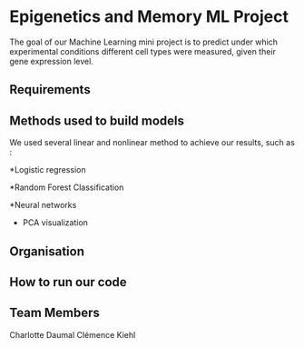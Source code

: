 # Epigenetics and Memory ML Project
The goal of our Machine Learning mini project is to predict under which experimental conditions different cell types were measured, given their gene expression level.

## Requirements

## Methods used to build models

We used several linear and nonlinear method to achieve our results, such as :

*Logistic regression

*Random Forest Classification

*Neural networks

* PCA visualization

## Organisation


## How to run our code

## Team Members

Charlotte Daumal
Clémence Kiehl
